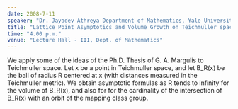 ```yaml
---
date: 2008-7-11
speaker: "Dr. Jayadev Athreya Department of Mathematics, Yale University"
title: "Lattice Point Asymptotics and Volume Growth on Teichmuller space"
time: "4.00 p.m." 
venue: "Lecture Hall - III, Dept. of Mathematics"
---
```

We apply some of the ideas of the Ph.D. Thesis of G. A. Margulis to Teichmuller space. Let x be a point in Teichmuller space, and let B_R(x) be the ball of radius R centered at x (with distances measured in the Teichmuller metric). We obtain asymptotic formulas as R tends to infinity for the volume of B_R(x), and also for for the cardinality of the intersection of B_R(x) with an orbit of the mapping class group.
